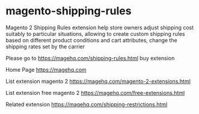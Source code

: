 # magento-shipping-rules
Magento 2 Shipping Rules extension help store owners adjust shipping cost suitably to particular situations, allowing to create custom shipping rules based on different product conditions and cart attributes, change the shipping rates set by the carrier

Please go to https://magehq.com/shipping-rules.html buy extension

Home Page https://magehq.com

List extension magento 2 https://magehq.com/magento-2-extensions.html

List extension free magento 2 https://magehq.com/free-extensions.html

Related extension https://magehq.com/shipping-restrictions.html
